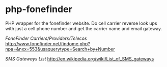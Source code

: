 php-fonefinder
==============

PHP wrapper for the fonefinder website. Do cell carrier reverse look ups with just a cell phone number and get the carrier name and email gateway.

*FoneFinder Carriers/Providers/Telecos*
http://www.fonefinder.net/findome.php?npa=&nxx=553&usaquerytype=Search+by+Number

*SMS Gateways List*
http://en.wikipedia.org/wiki/List_of_SMS_gateways

